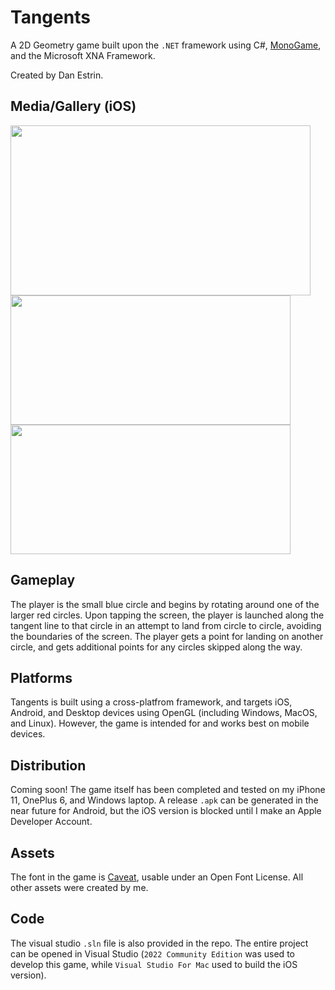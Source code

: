 # Tangents
A 2D Geometry game built upon the `.NET` framework using C#, [MonoGame](https://www.monogame.net/), and the Microsoft XNA Framework.

Created by Dan Estrin.

## Media/Gallery (iOS)
<image src="https://user-images.githubusercontent.com/5817401/160715795-880ee3f5-40cf-4471-86ad-e44411241932.gif" width="480" height="272">
<image src="https://user-images.githubusercontent.com/5817401/160715781-28654617-3362-4481-8717-421ae5bcb2fe.png" width="448" height="207">
<image src="https://user-images.githubusercontent.com/5817401/160715805-2526fdf3-e1a5-4038-ba15-d8d34b4178a0.png" width="448" height="207">
  
## Gameplay
The player is the small blue circle and begins by rotating around one of the larger red circles. Upon tapping the screen, the player is launched along the tangent line to that circle in an attempt to land from circle to circle, avoiding the boundaries of the screen. The player gets a point for landing on another circle, and gets additional points for any circles skipped along the way.

## Platforms
Tangents is built using a cross-platfrom framework, and targets iOS, Android, and Desktop devices using OpenGL (including Windows, MacOS, and Linux). However, the game is intended for and works best on mobile devices.
  
## Distribution
Coming soon! The game itself has been completed and tested on my iPhone 11, OnePlus 6, and Windows laptop. A release `.apk` can be generated in the near future for Android, but the iOS version is blocked until I make an Apple Developer Account.
  
## Assets
The font in the game is [Caveat](https://fonts.google.com/specimen/Caveat), usable under an Open Font License. All other assets were created by me.
  
## Code
The visual studio `.sln` file is also provided in the repo. The entire project can be opened in Visual Studio (`2022 Community Edition` was used to develop this game, while `Visual Studio For Mac` used to build the iOS version).
